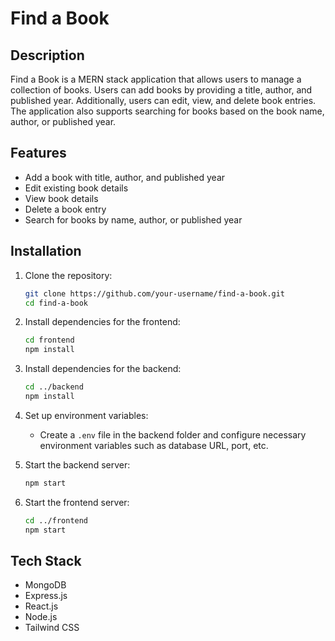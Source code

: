 <!-- ## [Live Link](https://find-a-book-website.netlify.app/) -->


# Find a Book  

## Description  
Find a Book is a MERN stack application that allows users to manage a collection of books. Users can add books by providing a title, author, and published year. Additionally, users can edit, view, and delete book entries. The application also supports searching for books based on the book name, author, or published year.

## Features  
- Add a book with title, author, and published year  
- Edit existing book details  
- View book details  
- Delete a book entry  
- Search for books by name, author, or published year  

## Installation  
1. Clone the repository:  
   ```sh  
   git clone https://github.com/your-username/find-a-book.git  
   cd find-a-book  
   ```  

2. Install dependencies for the frontend:  
   ```sh  
   cd frontend  
   npm install  
   ```  

3. Install dependencies for the backend:  
   ```sh  
   cd ../backend  
   npm install  
   ```  

4. Set up environment variables:  
   - Create a `.env` file in the backend folder and configure necessary environment variables such as database URL, port, etc.

5. Start the backend server:  
   ```sh  
   npm start  
   ```  

6. Start the frontend server:  
   ```sh  
   cd ../frontend  
   npm start  
   ```  

## Tech Stack  
- MongoDB  
- Express.js  
- React.js  
- Node.js  
- Tailwind CSS  

